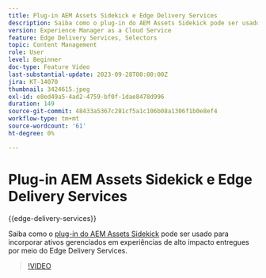 ```yaml
---
title: Plug-in AEM Assets Sidekick e Edge Delivery Services
description: Saiba como o plug-in do AEM Assets Sidekick pode ser usado para incorporar ativos gerenciados em experiências de alto impacto fornecidas pelo Edge Delivery Services.
version: Experience Manager as a Cloud Service
feature: Edge Delivery Services, Selectors
topic: Content Management
role: User
level: Beginner
doc-type: Feature Video
last-substantial-update: 2023-09-28T00:00:00Z
jira: KT-14070
thumbnail: 3424615.jpeg
exl-id: e8ed49a5-4ad2-4759-bf0f-1dae8478d996
duration: 149
source-git-commit: 48433a5367c281cf5a1c106b08a1306f1b0e8ef4
workflow-type: tm+mt
source-wordcount: '61'
ht-degree: 0%

---
```


# Plug-in AEM Assets Sidekick e Edge Delivery Services

{{edge-delivery-services}}

Saiba como o [plug-in do AEM Assets Sidekick](https://www.hlx.live/developer/configuring-aem-assets-sidekick-plugin) pode ser usado para incorporar ativos gerenciados em experiências de alto impacto entregues por meio do Edge Delivery Services.

>[!VIDEO](https://video.tv.adobe.com/v/3424615/?learn=on)

